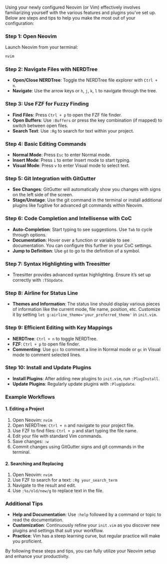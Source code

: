 Using your newly configured Neovim (or Vim) effectively involves familiarizing yourself with the various features and plugins you’ve set up. Below are steps and tips to help you make the most out of your configuration:

### Step 1: Open Neovim
Launch Neovim from your terminal:

```sh
nvim
```

### Step 2: Navigate Files with NERDTree
- **Open/Close NERDTree**: Toggle the NERDTree file explorer with `Ctrl + n`.
- **Navigate**: Use the arrow keys or `h`, `j`, `k`, `l` to navigate through the tree.

### Step 3: Use FZF for Fuzzy Finding
- **Find Files**: Press `Ctrl + p` to open the FZF file finder.
- **Open Buffers**: Use `:Buffers` or press the key combination (if mapped) to switch between open files.
- **Search Text**: Use `:Rg` to search for text within your project.

### Step 4: Basic Editing Commands
- **Normal Mode**: Press `Esc` to enter Normal mode.
- **Insert Mode**: Press `i` to enter Insert mode to start typing.
- **Visual Mode**: Press `v` to enter Visual mode to select text.

### Step 5: Git Integration with GitGutter
- **See Changes**: GitGutter will automatically show you changes with signs on the left side of the screen.
- **Stage/Unstage**: Use the git command in the terminal or install additional plugins like fugitive for advanced git commands within Neovim.

### Step 6: Code Completion and Intellisense with CoC
- **Auto-Completion**: Start typing to see suggestions. Use `Tab` to cycle through options.
- **Documentation**: Hover over a function or variable to see documentation. You can configure this further in your CoC settings.
- **Jump to Definition**: Use `gd` to go to the definition of a symbol.

### Step 7: Syntax Highlighting with Treesitter
- Treesitter provides advanced syntax highlighting. Ensure it’s set up correctly with `:TSUpdate`.

### Step 8: Airline for Status Line
- **Themes and Information**: The status line should display various pieces of information like the current mode, file name, position, etc. Customize it by setting `let g:airline_theme='your_preferred_theme'` in `init.vim`.

### Step 9: Efficient Editing with Key Mappings
- **NERDTree**: `Ctrl + n` to toggle NERDTree.
- **FZF**: `Ctrl + p` to open file finder.
- **Commenting**: Use `gcc` to comment a line in Normal mode or `gc` in Visual mode to comment selected lines.

### Step 10: Install and Update Plugins
- **Install Plugins**: After adding new plugins to `init.vim`, run `:PlugInstall`.
- **Update Plugins**: Regularly update plugins with `:PlugUpdate`.

### Example Workflows

#### 1. Editing a Project
1. Open Neovim: `nvim`
2. Open NERDTree: `Ctrl + n` and navigate to your project file.
3. Use FZF to find files: `Ctrl + p` and start typing the file name.
4. Edit your file with standard Vim commands.
5. Save changes: `:w`
6. Commit changes using GitGutter signs and git commands in the terminal.

#### 2. Searching and Replacing
1. Open Neovim: `nvim`
2. Use FZF to search for a text: `:Rg your_search_term`
3. Navigate to the result and edit.
4. Use `:%s/old/new/g` to replace text in the file.

### Additional Tips
- **Help and Documentation**: Use `:help` followed by a command or topic to read the documentation.
- **Customization**: Continuously refine your `init.vim` as you discover new plugins and settings that suit your workflow.
- **Practice**: Vim has a steep learning curve, but regular practice will make you proficient.

By following these steps and tips, you can fully utilize your Neovim setup and enhance your productivity.